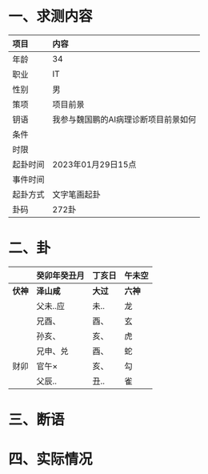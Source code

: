 # 一、求测内容
|项目|内容|
|:-|:-|
|年龄|34|
|职业|IT|
|性别|男|
|策项|项目前景|
|钥语|我参与魏国鹏的AI病理诊断项目前景如何|
|条件||
|时限||
|起卦时间|2023年01月29日15点|
|事件时间||
|起卦方式|文字笔画起卦|
|卦码|272卦|

# 二、卦
||癸卯年癸丑月|丁亥日|午未空|
|:-|:-|:-|:-|
|**伏神**|**泽山咸**|**大过**|**六神**|
||父未..应|未..|龙|
||兄酉、|酉、|玄|
||孙亥、|亥、|虎|
||兄申、兑|酉、|蛇|
|财卯|官午×|亥、|勾|
||父辰..|丑..|雀|


# 三、断语

# 四、实际情况